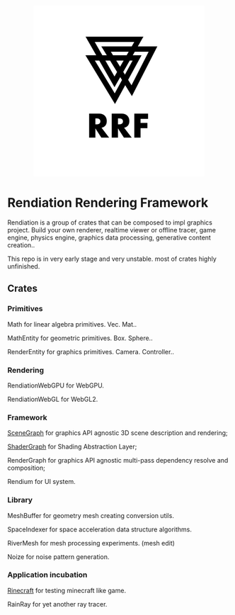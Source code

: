 
<p align="center"><img src="./asset/rrf.svg" alt="rrf logo" style="margin: auto">
</p>

# Rendiation Rendering Framework

Rendiation is a group of crates that can be composed to impl graphics project. Build your own renderer, realtime viewer or offline tracer, game engine, physics engine, graphics data processing, generative content creation..

This repo is in very early stage and very unstable. most of crates highly unfinished.

## Crates

### Primitives

Math for linear algebra primitives. Vec. Mat..

MathEntity for geometric primitives. Box. Sphere..

RenderEntity for graphics primitives. Camera. Controller..

### Rendering

RendiationWebGPU for WebGPU.

RendiationWebGL for WebGL2.

### Framework

[SceneGraph](./scene-graph/README.md) for graphics API agnostic 3D scene description and rendering;

[ShaderGraph](./shader-graph/README.md) for Shading Abstraction Layer;

RenderGraph for graphics API agnostic multi-pass dependency resolve and composition;

Rendium for UI system.

### Library

MeshBuffer for geometry mesh creating conversion utils.

SpaceIndexer for space acceleration data structure algorithms.

RiverMesh for mesh processing experiments. (mesh edit)

Noize for noise pattern generation.

### Application incubation

[Rinecraft](./rinecraft/README.md) for testing minecraft like game.

RainRay for yet another ray tracer.
